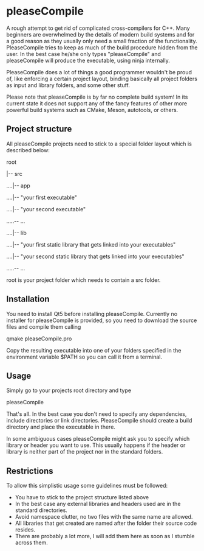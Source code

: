# pleaseCompile
A rough attempt to get rid of complicated cross-compilers for C++.
Many beginners are overwhelmed by the details of modern build systems and for a good reason as they usually only need a small fraction of the functionality.
PleaseCompile tries to keep as much of the build procedure hidden from the user.
In the best case he/she only types "pleaseCompile" and pleaseCompile will produce the executable, using ninja internally.

PleaseCompile does a lot of things a good programmer wouldn't be proud of, like enforcing a certain project layout, binding basically all project folders as input and library folders, and some other stuff.

Please note that pleaseCompile is by far no complete build system! 
In its current state it does not support any of the fancy features of other more powerful build systems such as CMake, Meson, autotools, or others.

## Project structure
All pleaseCompile projects need to stick to a special folder layout which is described below:

root

|-- src

....|-- app
   
....|-- "your first executable"
   
....|-- "your second executable"
   
.....-- ...
        
....|-- lib
   
....|-- "your first static library that gets linked into your executables"
       
....|-- "your second static library that gets linked into your executables"
       
.....-- ...

root is your project folder which needs to contain a src folder.

## Installation
You need to install Qt5 before installing pleaseCompile.
Currently no installer for pleaseCompile is provided, so you need to download the source files and compile them calling

qmake pleaseCompile.pro

Copy the resulting executable into one of your folders specified in the environment variable $PATH so you can call it from a terminal.

## Usage
Simply go to your projects root directory and type 

pleaseCompile

That's all. In the best case you don't need to specify any dependencies, include directories or link directories.
PleaseCompile should create a build directory and place the executable in there.

In some ambiguous cases pleaseCompile might ask you to specify which library or header you want to use. This usually happens if the header or library is neither part of the project nor in the standard folders.

## Restrictions
To allow this simplistic usage some guidelines must be followed:
- You have to stick to the project structure listed above
- In the best case any external libraries and headers used are in the standard directories.
- Avoid namespace clutter, no two files with the same name are allowed.
- All libraries that get created are named after the folder their source code resides.
- There are probably a lot more, I will add them here as soon as I stumble across them.
